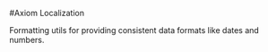 #Axiom Localization

Formatting utils for providing consistent data formats like dates and numbers.
